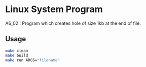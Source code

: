 # Linux System Program
A6_02 : Program which creates hole of size 1kb at the end of file.

## Usage
```bash
make clean
make build
make run ARGS="filename"
```
